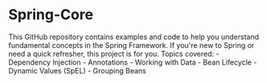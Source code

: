 # Spring-Core
 This GitHub repository contains examples and code to help you understand fundamental concepts in the Spring Framework. If you're new to Spring or need a quick refresher, this project is for you.  Topics covered: - Dependency Injection - Annotations - Working with Data - Bean Lifecycle - Dynamic Values (SpEL) - Grouping Beans
